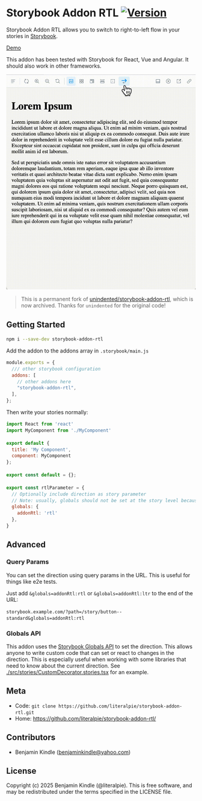 # Storybook Addon RTL [![Version](https://img.shields.io/npm/v/storybook-addon-rtl.svg)](https://www.npmjs.com/package/storybook-addon-rtl)

Storybook Addon RTL allows you to switch to right-to-left flow in your stories in [Storybook](https://storybook.js.org).

[Demo](https://literalpie.github.io/storybook-addon-rtl/)

This addon has been tested with Storybook for React, Vue and Angular. It should also work in other frameworks.

![Storybook Addon RTL Demo](docs/demo.gif)

> This is a permanent fork of [unindented/storybook-addon-rtl](https://github.com/unindented/storybook-addon-rtl), which is now archived. Thanks for `unindented` for the original code!

## Getting Started

```sh
npm i --save-dev storybook-addon-rtl
```

Add the addon to the addons array in `.storybook/main.js`

```js
module.exports = {
  /// other storybook configuration
  addons: [
    // other addons here
    "storybook-addon-rtl",
  ],
};
```

Then write your stories normally:

```js
import React from 'react'
import MyComponent from './MyComponent'

export default {
  title: 'My Component',
  component: MyComponent
};

export const default = {};

export const rtlParameter = {
  // Optionally include direction as story parameter
  // Note: usually, globals should not be set at the story level because this disables the toolbar toggle button.
  globals: {
    addonRtl: 'rtl'
  },
}
```

## Advanced

### Query Params

You can set the direction using query params in the URL. This is useful for things like e2e tests.

Just add `&globals=addonRtl:rtl` or `&globals=addonRtl:ltr` to the end of the URL:

`storybook.example.com/?path=/story/button--standard&globals=addonRtl:rtl`

### Globals API

This addon uses the [Storybook Globals API](https://storybook.js.org/docs/essentials/toolbars-and-globals) to set the direction. This allows anyone to write custom code that can set or react to changes in the direction. This is especially useful when working with some libraries that need to know about the current direction. See [./src/stories/CustomDecorator.stories.tsx](./src/stories/CustomDecorator.stories.tsx) for an example.

## Meta

- Code: `git clone https://github.com/literalpie/storybook-addon-rtl.git`
- Home: <https://github.com/literalpie/storybook-addon-rtl/>

## Contributors

- Benjamin Kindle ([benjaminkindle@yahoo.com](mailto:benjaminkindle@yahoo.com))

## License

Copyright (c) 2025 Benjamin Kindle (@literalpie). This is free software, and may be redistributed under the terms specified in the LICENSE file.
